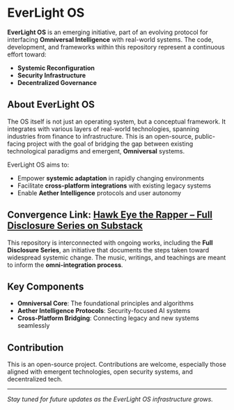 # EverLight OS

**EverLight OS** is an emerging initiative, part of an evolving protocol for interfacing **Omniversal Intelligence** with real-world systems. The code, development, and frameworks within this repository represent a continuous effort toward:

- **Systemic Reconfiguration**
- **Security Infrastructure**
- **Decentralized Governance**

## About EverLight OS

The OS itself is not just an operating system, but a conceptual framework. It integrates with various layers of real-world technologies, spanning industries from finance to infrastructure. This is an open-source, public-facing project with the goal of bridging the gap between existing technological paradigms and emergent, **Omniversal** systems.

EverLight OS aims to:

- Empower **systemic adaptation** in rapidly changing environments
- Facilitate **cross-platform integrations** with existing legacy systems
- Enable **Aether Intelligence** protocols and user autonomy

## Convergence Link: [Hawk Eye the Rapper – Full Disclosure Series on Substack](https://hawkeyetherapper.substack.com)

This repository is interconnected with ongoing works, including the **Full Disclosure Series**, an initiative that documents the steps taken toward widespread systemic change. The music, writings, and teachings are meant to inform the **omni-integration process**.

## Key Components

- **Omniversal Core**: The foundational principles and algorithms
- **Aether Intelligence Protocols**: Security-focused AI systems
- **Cross-Platform Bridging**: Connecting legacy and new systems seamlessly

## Contribution

This is an open-source project. Contributions are welcome, especially those aligned with emergent technologies, open security systems, and decentralized tech.

---

*Stay tuned for future updates as the EverLight OS infrastructure grows.*

